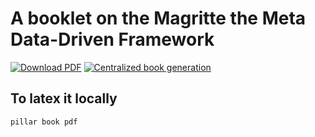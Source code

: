 # A booklet on the Magritte the Meta Data-Driven Framework

[![Download PDF](https://img.shields.io/badge/Download-PDF-9cf.svg)](https://github.com/SquareBracketAssociates/Booklet-Maggrite/releases/download/latest/magritte-wip.pdf)
[![Centralized book generation](https://github.com/SquareBracketAssociates/Booklet-Maggrite/actions/workflows/main.yml/badge.svg)](https://github.com/SquareBracketAssociates/Booklet-Maggrite/actions/workflows/main.yml)

## To latex it locally

```
pillar book pdf
```




